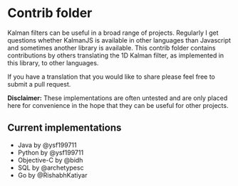 # Contrib folder

Kalman filters can be useful in a broad range of projects. Regularly I get questions whether KalmanJS is available in other languages than Javascript and sometimes another library is available. This contrib folder contains contributions by others translating the 1D Kalman filter, as implemented in this library, to other languages.

If you have a translation that you would like to share please feel free to submit a pull request.

**Disclaimer:** These implementations are often untested and are only placed here for convenience in the hope that they can be useful for other projects. 

## Current implementations

- Java by @ysf199711
- Python by @ysf199711
- Objective-C by @bidh
- SQL by @archetypesc
- Go by @RishabhKatiyar
